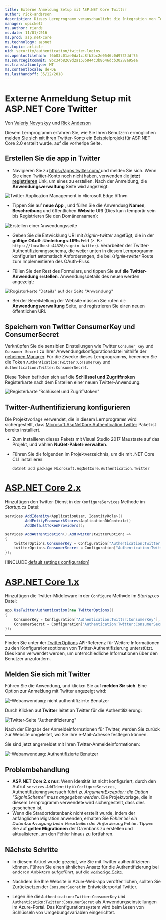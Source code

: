 ```yaml
---
title: Externe Anmeldung Setup mit ASP.NET Core Twitter
author: rick-anderson
description: Dieses Lernprogramm veranschaulicht die Integration von Twitter-Konto-Benutzerauthentifizierung in eine vorhandene ASP.NET Core-app.
manager: wpickett
ms.author: riande
ms.date: 11/01/2016
ms.prod: asp.net-core
ms.technology: aspnet
ms.topic: article
uid: security/authentication/twitter-logins
ms.openlocfilehash: f6b03c01ae0da1cc8fb3bc2e0546c0d9752ddf75
ms.sourcegitcommit: 9bc34b8269d2a150b844c3b8646dcb30278a95ea
ms.translationtype: MT
ms.contentlocale: de-DE
ms.lasthandoff: 05/12/2018
---
```

# <a name="twitter-external-login-setup-with-aspnet-core"></a>Externe Anmeldung Setup mit ASP.NET Core Twitter

Von [Valeriy Novytskyy](https://github.com/01binary) und [Rick Anderson](https://twitter.com/RickAndMSFT)

Diesem Lernprogramm erfahren Sie, wie Sie Ihren Benutzern ermöglichen [melden Sie sich mit ihren Twitter-Konto](https://dev.twitter.com/web/sign-in/desktop-browser) ein Beispielprojekt für ASP.NET Core 2.0 erstellt wurde, auf die [vorherige Seite](xref:security/authentication/social/index).

## <a name="create-the-app-in-twitter"></a>Erstellen Sie die app in Twitter

* Navigieren Sie zu [ https://apps.twitter.com/ ](https://apps.twitter.com/) und melden Sie sich. Wenn Sie einen Twitter-Konto noch nicht haben, verwenden die **[jetzt registrieren](https://twitter.com/signup)** Link, um eines zu erstellen. Nach der Anmeldung, die **Anwendungsverwaltung** Seite wird angezeigt:

![Twitter Application Management in Microsoft Edge öffnen](index/_static/TwitterAppManage.png)

* Tippen Sie auf **neue App** , und füllen Sie die Anwendung **Namen**, **Beschreibung** und öffentlichen **Website** URI (Dies kann temporär sein bis Registrieren Sie den Domänennamen):

![Erstellen einer Anwendungsseite](index/_static/TwitterCreate.png)

* Geben Sie die Entwicklung URI mit */signin-twitter* angefügt, die in der **gültige OAuth-Umleitungs-URIs** Feld (z. B.: `https://localhost:44320/signin-twitter`). Verarbeiten der Twitter-Authentifizierungsschema, die weiter unten in diesem Lernprogramm konfiguriert automatisch Anforderungen, die bei */signin-twitter* Route zum Implementieren des OAuth-Fluss.

* Füllen Sie den Rest des Formulars, und tippen Sie auf **die Twitter-Anwendung erstellen**. Anwendungsdetails des neuen werden angezeigt:

![Registerkarte "Details" auf der Seite "Anwendung"](index/_static/TwitterAppDetails.png)

* Bei der Bereitstellung der Website müssen Sie rufen die **Anwendungsverwaltung** Seite, und registrieren Sie einen neuen öffentlichen URI.

## <a name="storing-twitter-consumerkey-and-consumersecret"></a>Speichern von Twitter ConsumerKey und ConsumerSecret

Verknüpfen Sie die sensiblen Einstellungen wie Twitter `Consumer Key` und `Consumer Secret` zu Ihrer Anwendungskonfigurationsdatei mithilfe der [geheimen Manager](xref:security/app-secrets). Für die Zwecke dieses Lernprogramms, benennen Sie die Token `Authentication:Twitter:ConsumerKey` und `Authentication:Twitter:ConsumerSecret`.

Diese Token befinden sich auf die **Schlüssel und Zugriffstoken** Registerkarte nach dem Erstellen einer neuen Twitter-Anwendung:

![Registerkarte "Schlüssel und Zugriffstoken"](index/_static/TwitterKeys.png)

## <a name="configure-twitter-authentication"></a>Twitter-Authentifizierung konfigurieren

Die Projektvorlage verwendet, die in diesem Lernprogramm wird sichergestellt, dass [Microsoft.AspNetCore.Authentication.Twitter](https://www.nuget.org/packages/Microsoft.AspNetCore.Authentication.Twitter) Paket ist bereits installiert.

* Zum Installieren dieses Pakets mit Visual Studio 2017 Maustaste auf das Projekt, und wählen **NuGet-Pakete verwalten**.
* Führen Sie die folgenden im Projektverzeichnis, um die mit .NET Core CLI installieren:

   `dotnet add package Microsoft.AspNetCore.Authentication.Twitter`

# <a name="aspnet-core-2xtabaspnetcore2x"></a>[ASP.NET Core 2.x](#tab/aspnetcore2x/)

Hinzufügen den Twitter-Dienst in der `ConfigureServices` Methode im *Startup.cs* Datei:

```csharp
services.AddIdentity<ApplicationUser, IdentityRole>()
        .AddEntityFrameworkStores<ApplicationDbContext>()
        .AddDefaultTokenProviders();

services.AddAuthentication().AddTwitter(twitterOptions =>
{
    twitterOptions.ConsumerKey = Configuration["Authentication:Twitter:ConsumerKey"];
    twitterOptions.ConsumerSecret = Configuration["Authentication:Twitter:ConsumerSecret"];
});
```

[!INCLUDE [default settings configuration](includes/default-settings.md)]

# <a name="aspnet-core-1xtabaspnetcore1x"></a>[ASP.NET Core 1.x](#tab/aspnetcore1x/)

Hinzufügen die Twitter-Middleware in der `Configure` Methode im *Startup.cs* Datei:

```csharp
app.UseTwitterAuthentication(new TwitterOptions()
{
    ConsumerKey = Configuration["Authentication:Twitter:ConsumerKey"],
    ConsumerSecret = Configuration["Authentication:Twitter:ConsumerSecret"]
});
```

---

Finden Sie unter der [TwitterOptions](/dotnet/api/microsoft.aspnetcore.builder.twitteroptions) API-Referenz für Weitere Informationen zu den Konfigurationsoptionen von Twitter-Authentifizierung unterstützt. Dies kann verwendet werden, um unterschiedliche Informationen über den Benutzer anzufordern.

## <a name="sign-in-with-twitter"></a>Melden Sie sich mit Twitter

Führen Sie die Anwendung, und klicken Sie auf **melden Sie sich**. Eine Option zur Anmeldung mit Twitter angezeigt wird:

![-Webanwendung: nicht authentifizierte Benutzer](index/_static/DoneTwitter.png)

Durch Klicken auf **Twitter** leitet an Twitter für die Authentifizierung:

![Twitter-Seite "Authentifizierung"](index/_static/TwitterLogin.png)

Nach der Eingabe der Anmeldeinformationen für Twitter, werden Sie zurück zur Website umgeleitet, wo Sie Ihre e-Mail-Adresse festlegen können.

Sie sind jetzt angemeldet mit Ihren Twitter-Anmeldeinformationen:

![-Webanwendung: Authentifizierte Benutzer](index/_static/Done.png)

## <a name="troubleshooting"></a>Problembehandlung

* **ASP.NET Core 2.x nur:** Wenn Identität ist nicht konfiguriert, durch den Aufruf `services.AddIdentity` in `ConfigureServices`, Authentifizierungsversuch führt zu *ArgumentException: die Option "SignInScheme" muss angegeben werden*. Die Projektvorlage, die in diesem Lernprogramm verwendete wird sichergestellt, dass dies geschehen ist.
* Wenn die Standortdatenbank nicht erstellt wurde, indem der anfänglichen Migration anwenden, erhalten Sie *Fehler bei ein Datenbankvorgang beim Verarbeiten der Anforderung* Fehler. Tippen Sie auf **gelten Migrationen** der Datenbank zu erstellen und aktualisieren, um den Fehler hinaus zu fortfahren.

## <a name="next-steps"></a>Nächste Schritte

* In diesem Artikel wurde gezeigt, wie Sie mit Twitter authentifizieren können. Führen Sie einen ähnlichen Ansatz für die Authentifizierung bei anderen Anbietern aufgeführt, auf die [vorherige Seite](xref:security/authentication/social/index).

* Nachdem Sie Ihre Website in Azure-Web-app veröffentlichen, sollten Sie Zurücksetzen der `ConsumerSecret` im Entwicklerportal Twitter.

* Legen Sie die `Authentication:Twitter:ConsumerKey` und `Authentication:Twitter:ConsumerSecret` als Anwendungseinstellungen im Azure-Portal. Das Konfigurationssystem wird beim Lesen von Schlüsseln von Umgebungsvariablen eingerichtet.
